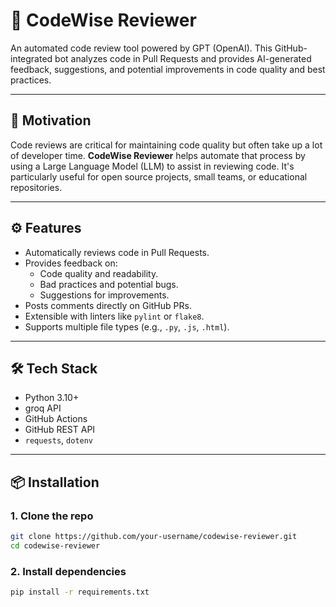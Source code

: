 # 🤖 CodeWise Reviewer

An automated code review tool powered by GPT (OpenAI). This GitHub-integrated bot analyzes code in Pull Requests and provides AI-generated feedback, suggestions, and potential improvements in code quality and best practices.

---

## 🚀 Motivation

Code reviews are critical for maintaining code quality but often take up a lot of developer time. **CodeWise Reviewer** helps automate that process by using a Large Language Model (LLM) to assist in reviewing code. It's particularly useful for open source projects, small teams, or educational repositories.

---

## ⚙️ Features

- Automatically reviews code in Pull Requests.
- Provides feedback on:
  - Code quality and readability.
  - Bad practices and potential bugs.
  - Suggestions for improvements.
- Posts comments directly on GitHub PRs.
- Extensible with linters like `pylint` or `flake8`.
- Supports multiple file types (e.g., `.py`, `.js`, `.html`).

---

## 🛠️ Tech Stack

- Python 3.10+
- groq API
- GitHub Actions
- GitHub REST API
- `requests`, `dotenv`

---

## 📦 Installation

### 1. Clone the repo

```bash
git clone https://github.com/your-username/codewise-reviewer.git
cd codewise-reviewer
```
### 2. Install dependencies

```bash
pip install -r requirements.txt
```